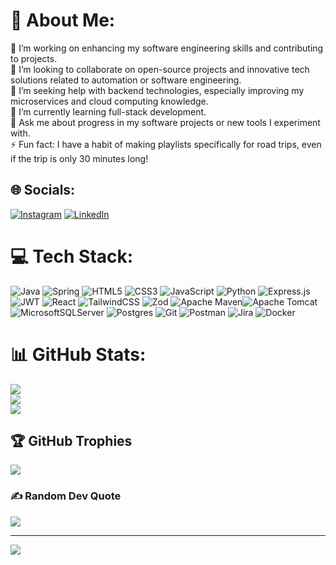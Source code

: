 # 💫 About Me:
🔭 I’m working on enhancing my software engineering skills and contributing to projects.<br>👯 I’m looking to collaborate on open-source projects and innovative tech solutions related to automation or software engineering.<br>🐥 I’m seeking help with backend technologies, especially improving my microservices and cloud computing knowledge.<br>🌱 I’m currently learning full-stack development.<br>💬 Ask me about progress in my software projects or new tools I experiment with.<br>⚡ Fun fact: I have a habit of making playlists specifically for road trips, even if the trip is only 30 minutes long!


## 🌐 Socials:
[![Instagram](https://img.shields.io/badge/Instagram-%23E4405F.svg?logo=Instagram&logoColor=white)](https://instagram.com/tanay221b) [![LinkedIn](https://img.shields.io/badge/LinkedIn-%230077B5.svg?logo=linkedin&logoColor=white)](https://linkedin.com/in/prabal-bhadauria) 

# 💻 Tech Stack:
![Java](https://img.shields.io/badge/java-%23ED8B00.svg?style=for-the-badge&logo=openjdk&logoColor=white) ![Spring](https://img.shields.io/badge/spring-%236DB33F.svg?style=for-the-badge&logo=spring&logoColor=white) ![HTML5](https://img.shields.io/badge/html5-%23E34F26.svg?style=for-the-badge&logo=html5&logoColor=white) ![CSS3](https://img.shields.io/badge/css3-%231572B6.svg?style=for-the-badge&logo=css3&logoColor=white) ![JavaScript](https://img.shields.io/badge/javascript-%23323330.svg?style=for-the-badge&logo=javascript&logoColor=%23F7DF1E) ![Python](https://img.shields.io/badge/python-3670A0?style=for-the-badge&logo=python&logoColor=ffdd54) ![Express.js](https://img.shields.io/badge/express.js-%23404d59.svg?style=for-the-badge&logo=express&logoColor=%2361DAFB) ![JWT](https://img.shields.io/badge/JWT-black?style=for-the-badge&logo=JSON%20web%20tokens) ![React](https://img.shields.io/badge/react-%2320232a.svg?style=for-the-badge&logo=react&logoColor=%2361DAFB) ![TailwindCSS](https://img.shields.io/badge/tailwindcss-%2338B2AC.svg?style=for-the-badge&logo=tailwind-css&logoColor=white) ![Zod](https://img.shields.io/badge/zod-%233068b7.svg?style=for-the-badge&logo=zod&logoColor=white) ![Apache Maven](https://img.shields.io/badge/Apache%20Maven-C71A36?style=for-the-badge&logo=Apache%20Maven&logoColor=white)![Apache Tomcat](https://img.shields.io/badge/apache%20tomcat-%23F8DC75.svg?style=for-the-badge&logo=apache-tomcat&logoColor=black) ![MicrosoftSQLServer](https://img.shields.io/badge/Microsoft%20SQL%20Server-CC2927?style=for-the-badge&logo=microsoft%20sql%20server&logoColor=white) ![Postgres](https://img.shields.io/badge/postgres-%23316192.svg?style=for-the-badge&logo=postgresql&logoColor=white) ![Git](https://img.shields.io/badge/git-%23F05033.svg?style=for-the-badge&logo=git&logoColor=white) ![Postman](https://img.shields.io/badge/Postman-FF6C37?style=for-the-badge&logo=postman&logoColor=white) ![Jira](https://img.shields.io/badge/jira-%230A0FFF.svg?style=for-the-badge&logo=jira&logoColor=white) ![Docker](https://img.shields.io/badge/docker-%230db7ed.svg?style=for-the-badge&logo=docker&logoColor=white)  
# 📊 GitHub Stats:
![](https://github-readme-stats.vercel.app/api?username=Prabal221b&theme=dark&hide_border=false&include_all_commits=false&count_private=false)<br/>
![](https://github-readme-streak-stats.herokuapp.com/?user=Prabal221b&theme=dark&hide_border=false)<br/>
![](https://github-readme-stats.vercel.app/api/top-langs/?username=Prabal221b&theme=dark&hide_border=false&include_all_commits=false&count_private=false&layout=compact)

## 🏆 GitHub Trophies
![](https://github-profile-trophy.vercel.app/?username=Prabal221b&theme=radical&no-frame=false&no-bg=true&margin-w=4)

### ✍️ Random Dev Quote
![](https://github-readme-quotes-bay.vercel.app/quote?theme=dark)

---
[![](https://visitcount.itsvg.in/api?id=Prabal221b&icon=0&color=0)](https://visitcount.itsvg.in)

<!-- Proudly created with GPRM ( https://gprm.itsvg.in ) -->
